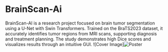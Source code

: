 # BrainScan-Ai
BrainScan-AI is a research project focused on brain tumor segmentation using a U-Net with Swin Transformers. Trained on the BraTS2023 dataset, it accurately identifies tumor regions from MRI scans, supporting diagnosis and treatment planning. The study demonstrates high Dice scores and visualizes results through an intuitive GUI.
![Cover Image]![Poster](https://github.com/user-attachments/assets/28000bf2-2333-459b-bba9-12e57695faba)

